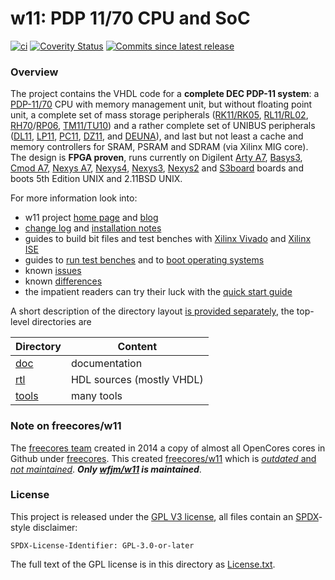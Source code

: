 # w11: PDP 11/70 CPU and SoC

[![ci](https://github.com/wfjm/w11/workflows/ci/badge.svg)](https://github.com/wfjm/w11/actions/workflows/ci.yml)
[![Coverity Status](https://scan.coverity.com/projects/16546/badge.svg?flat=1)](https://scan.coverity.com/projects/wfjm-w11)
[![Commits since latest release](https://img.shields.io/github/commits-since/wfjm/w11/latest.svg?longCache=true)](https://github.com/wfjm/w11/releases)

### Overview
The project contains the VHDL code for a **complete DEC PDP-11 system**:
a
[PDP-11/70](http://www.bitsavers.org/pdf/dec/pdp11/1170/EK-KB11C-TM-001_1170procMan.pdf)
CPU with memory management unit, but without floating point unit,
a complete set of mass storage peripherals
([RK11/RK05](http://www.bitsavers.org/pdf/dec/unibus/RK11-C_manual1971.pdf),
[RL11/RL02](http://www.bitsavers.org/pdf/dec/disc/rl01_rl02/EK-RL122-TM-001_techAug82.pdf),
[RH70](http://www.bitsavers.org/pdf/dec/unibus/CSS-MO-F-5.2-27_RH70_Option_Description_Feb77.pdf)/[RP06](http://www.bitsavers.org/pdf/dec/disc/rp04_rp05_rp06/EK-RP056-MM-01_maint_Dec75.pdf),
[TM11/TU10](http://www.bitsavers.org/pdf/dec/magtape/tm11/TM11_Manual.pdf))
and a rather complete set of UNIBUS peripherals
([DL11](http://www.bitsavers.org/pdf/dec/unibus/EK-DL11-TM-003_DL11_Asynchronous_Line_Interface_Manual_Sep75.pdf),
[LP11](http://www.bitsavers.org/pdf/dec/unibus/LP11_UsersMan.pdf),
[PC11](http://www.bitsavers.org/pdf/dec/unibus/PC11_Reader-Punch_Manual.pdf),
[DZ11](http://www.bitsavers.org/pdf/dec/unibus/EK-DZ110-TM-002_DZ11_Asynchronous_Multiplexer_Technical_Manual_Oct78.pdf), and
[DEUNA](http://www.bitsavers.org/pdf/dec/unibus/EK-DEUNA-TM-PRE_TechMan_Dec82.pdf)),
and last but not least a cache and memory controllers for SRAM, PSRAM and
SDRAM (via Xilinx MIG core).
The design is **FPGA proven**, runs currently on Digilent
[Arty A7](rtl/sys_gen/w11a/arty),
[Basys3](rtl/sys_gen/w11a/basys3),
[Cmod A7](rtl/sys_gen/w11a/cmoda7),
[Nexys A7](rtl/sys_gen/w11a/nexys4d),
[Nexys4](rtl/sys_gen/w11a/nexys4),
[Nexys3](rtl/sys_gen/w11a/nexys3),
[Nexys2](rtl/sys_gen/w11a/nexys2) and
[S3board](rtl/sys_gen/w11a/s3board)
boards and boots 5th Edition UNIX and 2.11BSD UNIX. 

For more information look into:
- w11 project [home page](https://wfjm.github.io/home/w11/)
  and [blog](https://wfjm.github.io/blogs/w11/)
- [change log](doc/CHANGELOG.md)
  and [installation notes](doc/INSTALL.md)
- guides to build bit files and test benches
  with [Xilinx Vivado](doc/README_buildsystem_Vivado.md)
  and [Xilinx ISE](doc/README_buildsystem_ISE.md)
- guides to [run test benches](doc/w11a_tb_guide.md)
  and to [boot operating systems](doc/w11a_os_guide.md)
- known [issues](doc/README_known_issues.md)
- known [differences](doc/w11a_known_differences.md)
- the impatient readers can try their luck with the
  [quick start guide](doc/INSTALL_quickstart.md)

A short description of the directory layout
[is provided separately](https://wfjm.github.io/home/w11/impl/dirlayout.html),
the top-level directories are

| Directory | Content |
| --------- | ------- |
| [doc](doc)     | documentation |
| [rtl](rtl)     | HDL sources (mostly VHDL) |
| [tools](tools) | many tools |

### Note on freecores/w11
The [freecores team](http://freecores.github.io/) created in 2014 a
copy of almost all OpenCores cores in Github under
[freecores](https://github.com/freecores). This created
[freecores/w11](https://github.com/freecores/w11)
which is 
[*outdated* and *not maintained*](https://github.com/freecores/w11/issues/1).
***Only [wfjm/w11](https://github.com/wfjm/w11) is maintained***.

### License
This project is released under the 
[GPL V3 license](https://www.gnu.org/licenses/gpl-3.0.html),
all files contain an [SPDX](https://spdx.org/)-style disclaimer:

    SPDX-License-Identifier: GPL-3.0-or-later

The full text of the GPL license is in this directory as
[License.txt](License.txt).
